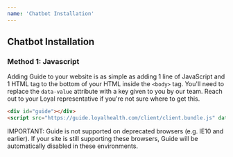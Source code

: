 ```yaml
---
name: 'Chatbot Installation'
---
```


## Chatbot Installation
### Method 1: Javascript 
Adding Guide to your website is as simple as adding 1 line of JavaScript and 1 HTML tag to the bottom of your HTML inside the `<body>` tag. You'll need to replace the `data-value` attribute with a key given to you by our team. Reach out to your Loyal representative if you're not sure where to get this.

```html
<div id="guide"></div>
<script src="https://guide.loyalhealth.com/client/client.bundle.js" data-id="guide-client-id" data-value="[your-unique-client-id]" async></script>
```

<p class="warning">
  IMPORTANT: Guide is not supported on deprecated browsers (e.g. IE10 and earlier). If your site is still supporting these browsers, Guide will be automatically disabled in these environments.
</p>
